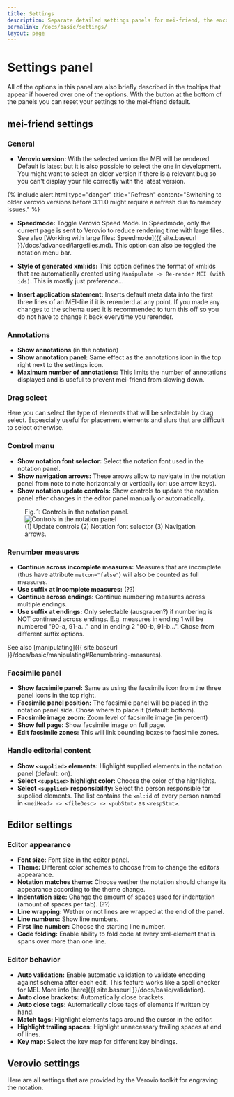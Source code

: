 ```yaml
---
title: Settings
description: Separate detailed settings panels for mei-friend, the encoding editor, and the notation engraver Verovio
permalink: /docs/basic/settings/
layout: page
---
```

# Settings panel

All of the options in this panel are also briefly described in the tooltips that appear if hovered over one of the options. With the button at the bottom of the panels you can reset your settings to the mei-friend default.

## mei-friend settings

### General

- **Verovio version:** With the selected verion the MEI will be rendered. Default is latest but it is also possible to select the one in development. You might want to select an older version if there is a relevant bug so you can't display your file correctly with the latest version.

{% include alert.html type="danger" title="Refresh" content="Switching to older verovio versions before 3.11.0 might require a refresh due to memory issues." %}

- **Speedmode:** Toggle Verovio Speed Mode. In Speedmode, only the current page is sent to Verovio to reduce rendering time with large files. See also [Working with large files: Speedmode]({{ site.baseurl }}/docs/advanced/largefiles.md). This option can also be toggled the notation menu bar.

- **Style of generated xml:ids:** This option defines the format of xml:ids that are automatically created using `Manipulate -> Re-render MEI (with ids)`. This is mostly just preference...

- **Insert application statement:** Inserts default meta data into the first three lines of an MEI-file if it is rerenderd at any point. If you made any changes to the schema used it is recommended to turn this off so you do not have to change it back everytime you rerender.

### Annotations

- **Show annotations** (in the notation) 
- **Show annotation panel:** Same effect as the annotations icon in the top right next to the settings icon.
- **Maximum number of annotations:** This limits the number of annotations displayed and is useful to prevent mei-friend from slowing down.

### Drag select

Here you can select the type of elements that will be selectable by drag select. Espescially useful for placement elements and slurs that are difficult to select otherwise.

### Control menu

- **Show notation font selector:** Select the notation font used in the notation panel.
- **Show navigation arrows:** These arrows allow to navigate in the notation panel from note to note horizontally or vertically (or: use arrow keys).
- **Show notation update controls:** Show controls to update the notation panel after changes in the editor panel manually or automatically.

<figure class="halfwidth">
    <div class="figure-title">Fig.&thinsp;1: Controls in the notation panel.</div>
        <img class="figure-img" src="{{ site.baseurl }}/assets/img/settings/show_controls.PNG" 
            alt="Controls in the notation panel" />
    <figcaption class="figure-caption">(1) Update controls (2) Notation font selector (3) Navigation arrows.</figcaption>
</figure>

### Renumber measures

- **Continue across incomplete measures:** Measures that are incomplete (thus have attribute `metcon="false"`) will also be counted as full measures.
- **Use suffix at incomplete measures:** (??)
- **Continue across endings:** Continue numbering measures across multiple endings.
- **Use suffix at endings:** Only selectable (ausgrauen?) if numbering is NOT continued across endings. E.g. measures in ending 1 will be numbered "90-a, 91-a..." and in ending 2 "90-b, 91-b...". Chose from different suffix options.

See also [manipulating]({{ site.baseurl }}/docs/basic/manipulating#Renumbering-measures).

### Facsimile panel

- **Show facsimile panel:** Same as using the facsimile icon from the three panel icons in the top right.
- **Facsimile panel position:** The facsimile panel will be placed in the notation panel side. Chose where to place it (default: bottom).
- **Facsimile image zoom:** Zoom level of facsimile image (in percent)
- **Show full page:** Show facsimile image on full page.
- **Edit facsimile zones:** This will link bounding boxes to facsimile zones.

### Handle editorial content

- **Show `<supplied>` elements:** Highlight supplied elements in the notation panel (default: on).
- **Select `<supplied>` highlight color:** Choose the color of the highlights.
- **Select `<supplied>` responsibility:** Select the person responsible for  supplied elements. The list contains the `xml:id` of every person named in `<meiHead> -> <fileDesc> -> <pubStmt>` as `<respStmt>`.

## Editor settings

### Editor appearance

- **Font size:** Font size in the editor panel.
- **Theme:** Different color schemes to choose from to change the editors appearance.
- **Notation matches theme:** Choose wether the notation should change its appearance according to the theme change.
- **Indentation size:** Change the amount of spaces used for indentation (amount of spaces per tab). (??)
- **Line wrapping:** Wether or not lines are wrapped at the end of the panel.
- **Line numbers:** Show line numbers.
- **First line number:** Choose the starting line number.
- **Code folding:** Enable ability to fold code at every xml-element that is spans over more than one line.

### Editor behavior

- **Auto validation:** Enable automatic validation to validate encoding against schema after each edit. This feature works like a spell checker for MEI. More info [here]({{ site.baseurl }}/docs/basic/validation).
- **Auto close brackets:** Automatically close brackets.
- **Auto close tags:** Automatically close tags of elements if written by hand.
- **Match tags:** Highlight elements tags around the cursor in the editor.
- **Highlight trailing spaces:** Highlight unnecessary trailing spaces at end of lines.
- **Key map:** Select the key map for different key bindings.

## Verovio settings

Here are all settings that are provided by the Verovio toolkit for engraving the notation.
